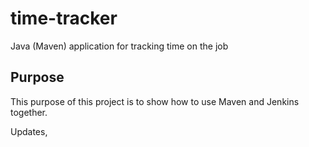 # time-tracker
Java (Maven) application for tracking time on the job

## Purpose

This purpose of this project is to show how to use Maven and Jenkins together.

Updates, 


